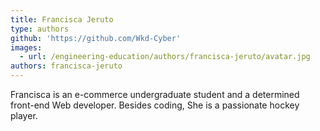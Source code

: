 ```yaml
---
title: Francisca Jeruto
type: authors
github: 'https://github.com/Wkd-Cyber'
images:
  - url: /engineering-education/authors/francisca-jeruto/avatar.jpg
authors: francisca-jeruto
---
```

Francisca is an e-commerce undergraduate student and a determined front-end Web developer. Besides coding, She is a passionate hockey player.
